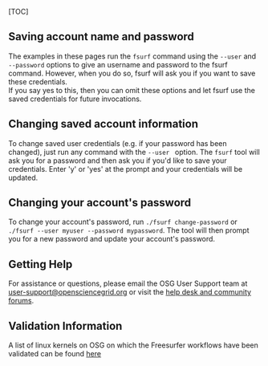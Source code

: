 [title]: - "Saving or changing user account information"
[TOC]
 
 
## Saving account name and password
The examples in these pages run the `fsurf` command using the `--user` and `--password` options to give an username 
and password to the fsurf command.  However, when you do so, fsurf will ask you if you want to save these credentials.  
If you say yes to this, then you can omit these options and let fsurf use the saved credentials for future invocations.


## Changing saved account information
To change saved user credentials (e.g. if your password has been changed),  just run any command with the `--user ` option. 
The `fsurf` tool will ask you for a password and then ask you if you'd like to save your credentials.  Enter 'y' or 'yes' at 
the prompt and your credentials will be updated.

## Changing your account's password 
To change your account's password, run `./fsurf change-password` or `./fsurf --user myuser --password mypassword`.  The tool
will then prompt you for a new password and update your account's password.


## Getting Help 
For assistance or questions, please email the OSG User Support team  at [user-support@opensciencegrid.org](mailto:user-support@opensciencegrid.org) or visit the [help desk and community forums](http://support.opensciencegrid.org).

## Validation Information
A list of linux kernels on OSG  on which the Freesurfer workflows have been validated can be found [here](https://support.opensciencegrid.org/support/solutions/articles/12000008494-freesurfer-validation-on-the-osg-)
